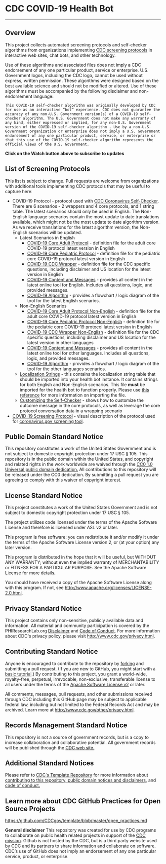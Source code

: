 # CDC COVID-19 Health Bot

***

## Overview

This project collects automated screening protocols and self-checker algorithms from organizations implementing [CDC screening protocols](https://www.cdc.gov/coronavirus/2019-ncov/index.html) in interactive web sites, chat bots, and other technology.

Use of these algorithms and associated files does not imply a CDC endorsement of any one particular product, service or enterprise. U.S. Government logos, including the CDC logo, cannot be used without express, written permission. These algorithms were designed based on the best available science and should not be modified or altered. Use of these algorithms must be accompanied by the following disclaimer and non-endorsement language:

```This COVID-19 self-checker algorithm was originally developed by CDC for use as an interactive “bot” experience. CDC does not guarantee the accuracy of any non-U.S. Government version(s) of a COVID-19 self-checker algorithm. The U.S. Government does not make any warranty of any kind, either expressed or implied, for any non-U.S. Government version of the COVID-19 self-checker algorithm . Use by a non-U.S. Government organization or enterprise does not imply a U.S. Government endorsement of any one particular product, service, or enterprise or that this use of the COVID-19 self-checker algorithm represents the official views of the U.S. Government.```

**Click on the Watch button above to subscribe to updates**

## List of Screening Protocols

This list is subject to change. Pull requests are welcome from organizations with additional tools implementing CDC protocols that may be useful to capture here:

* COVID-19 Protocol - protocol used with [CDC Coronavirus Self-Checker](https://www.cdc.gov/coronavirus/2019-ncov/symptoms-testing/symptoms.html). There are 6 scenarios - 2 wrappers and 4 core protocols, and 1 string table. The latest scenarios should only be used in English. The Non-English language scenarios contain the most update to date translations available, which might not be the most update to date algorithm version. As we receive translations for the latest algorithm version, the Non-English scenarios will be updated. 
  * Latest Scenarios in English
    * [COVID-19 Core Adult Protocol](./screening_protocols/latest/covid_19_core_protocol.json) - definition file for the adult core COVID-19 protocol latest version in English
    * [COVID-19 Core Pediatric Protocol](./screening_protocols/latest/covid_19_core_pediatric_protocol.json) - definition file for the pediatric core COVID-19 protocol latest version in English
    * [COVID-19 CDC Wrapper](./screening_protocols/latest/covid_19_cdc_wrapper.json) - definition file for the CDC specific questions, including disclaimer and US location for the latest version in English
    * [COVID-19 Content and Messages](./screening_protocols/latest/covid_19_protocol_content_and_messages.pdf) - provides all content in the latest online tool for English. Includes all questions, logic, and provided messages. 
    * [COVID-19 Algorithm](./screening_protocols/latest/covid_19_protocol_algorithm.pdf) - provides a flowchart / logic diagram of the tool for the latest English scenarios.
  * Non-English Scenarios
    * [COVID-19 Core Adult Protocol Non-English](././screening_protocols/non-english/covid_19_core_protocol_non-english.json) - definition file for the adult core COVID-19 protocol latest version in English
    * [COVID-19 Core Pediatric Protocol Non-English](./screening_protocols/non-english/covid_19_core_pediatric_protocol_non-english.json) - definition file for the pediatric core COVID-19 protocol latest version in English
    * [COVID-19 CDC Wrapper Non-English](./screening_protocols/non-english/covid_19_cdc_wrapper_non-english.json) - definition file for the CDC specific questions, including disclaimer and US location for the latest version in other languages
    * [COVID-19 Content and Messages](./screening_protocols/non-english/covid_19_protocol_content_and_messages_non-english.pdf) - provides all content in the latest online tool for other languages. Includes all questions, logic, and provided messages. 
    * [COVID-19 Algorithm](./screening_protocols/non-english/covid_19_protocol_algorithm_non-english.pdf) - provides a flowchart / logic diagram of the tool for the other languages scenarios.
  * [Localization Strings](./screening_protocols/localization-custom-strings.xlsx) - this contains the localization string table that should be imported into your health bot instance. It contains strings for both English and Non-English scenarios. This file **must** be imported for the health bot to function properly. Please use [this reference](https://docs.microsoft.com/en-us/healthbot/localization) for more information on importing the file. 
  * [Customizing the Self-Checker](https://github.com/CDCgov/covid19healthbot/wiki) - shows how to customize the outcome message in the core protocols, as well as leverage the core protocol conversation data in a wrapping scenario
* [COVID-19 Screening Protocol](./screening_protocols/covid_19_screening_protocol_cdc_apple.pdf) - visual description of the protocol used for [coronavirus.gov screening tool](https://www.coronavirus.gov/).

## Public Domain Standard Notice

This repository constitutes a work of the United States Government and is not subject to domestic copyright protection under 17 USC § 105. This repository is in the public domain within the United States, and copyright and related rights in the work worldwide are waived through the [CC0 1.0 Universal public domain dedication.](https://creativecommons.org/publicdomain/zero/1.0/) All contributions to this repository will be released under the CC0 dedication. By submitting a pull request you are agreeing to comply with this waiver of copyright interest.

## License Standard Notice

This project constitutes a work of the United States Government and is not subject to domestic copyright protection under 17 USC § 105.

The project utilizes code licensed under the terms of the Apache Software License and therefore is licensed under ASL v2 or later.

This program is free software: you can redistribute it and/or modify it under the terms of the Apache Software License version 2, or (at your option) any later version.

This program is distributed in the hope that it will be useful, but WITHOUT ANY WARRANTY; without even the implied warranty of MERCHANTABILITY or FITNESS FOR A PARTICULAR PURPOSE. See the Apache Software License for more details.

You should have received a copy of the Apache Software License along with this program. If not, see <http://www.apache.org/licenses/LICENSE-2.0.html>.

## Privacy Standard Notice

This project contains only non-sensitive, publicly available data and information. All material and community participation is covered by the PHIResearchLab.org [Disclaimer](http://www.phiresearchlab.org/index.php?option=com_content&view=article&id=26&Itemid=15) and [Code of Conduct](http://www.phiresearchlab.org/index.php?option=com_content&view=article&id=27&Itemid=19). For more information about CDC's privacy policy, please visit <http://www.cdc.gov/privacy.html>.

## Contributing Standard Notice

Anyone is encouraged to contribute to the repository by [forking](https://help.github.com/en/github/getting-started-with-github/fork-a-repo) and submitting a pull request. (If you are new to GitHub, you might start with a [basic tutorial](https://help.github.com/en/github/getting-started-with-github/set-up-git).) By contributing to this project, you grant a world-wide, royalty-free, perpetual, irrevocable, non-exclusive, transferable license to all users under the terms of the [Apache Software License v2](http://www.apache.org/licenses/LICENSE-2.0.html) or later.

All comments, messages, pull requests, and other submissions received through CDC including this GitHub page may be subject to applicable federal law, including but not limited to the Federal Records Act and may be archived. Learn more at <http://www.cdc.gov/other/privacy.html>.

## Records Management Standard Notice

This repository is not a source of government records, but is a copy to increase collaboration and collaborative potential. All government records will be published through the [CDC web site.](http://www.cdc.gov)

## Additional Standard Notices

Please refer to [CDC's Template Repository](https://github.com/CDCgov/template/blob/master/open_practices.md) for more information about [contributing to this repository, public domain notices and disclaimers](https://github.com/CDCgov/template/blob/master/open_practices.md), and [code of conduct.](https://github.com/CDCgov/template/blob/master/code-of-conduct.md)

## Learn more about CDC GitHub Practices for Open Source Projects

<https://github.com/CDCgov/template/blob/master/open_practices.md>

**General disclaimer** This repository was created for use by CDC programs to collaborate on public health related projects in support of the [CDC mission](https://github.com/CDCgov/template/blob/master/open_practices.md). Github is not hosted by the CDC, but is a third party website used by CDC and its partners to share information and collaborate on software. CDC’s use of GitHub does not imply an endorsement of any one particular service, product, or enterprise.
